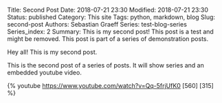 Title: Second Post
Date: 2018-07-21 23:30
Modified: 2018-07-21 23:30
Status: published
Category: This site
Tags: python, markdown, blog
Slug: second-post
Authors: Sebastian Graeff
Series: test-blog-series
Series_index: 2
Summary: This is my second post! This post is a test and might be removed. This post is part of a series of demonstration posts.

Hey all! This is my second post.

This is the second post of a series of posts. It will show series and an embedded youtube video.

{% youtube https://www.youtube.com/watch?v=Qq-5frjUfK0 [560] [315] %}